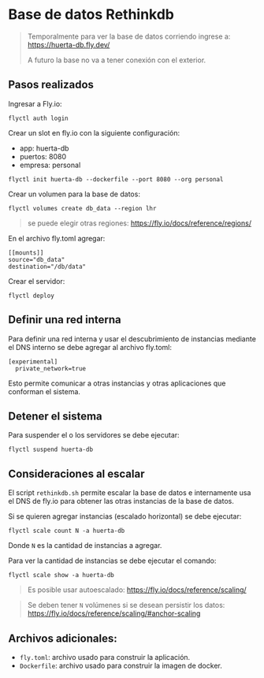 # Base de datos Rethinkdb

> Temporalmente para ver la base de datos corriendo ingrese a: https://huerta-db.fly.dev/
> 
> A futuro la base no va a tener conexión con el exterior.

## Pasos realizados
 
Ingresar a Fly.io:

```
flyctl auth login
```

Crear un slot en fly.io con la siguiente configuración:
- app: huerta-db
- puertos: 8080
 - empresa: personal

```
flyctl init huerta-db --dockerfile --port 8080 --org personal
```

Crear un volumen para la base de datos:

```
flyctl volumes create db_data --region lhr
```

> se puede elegir otras regiones: https://fly.io/docs/reference/regions/

En el archivo fly.toml agregar:

```
[[mounts]]
source="db_data"
destination="/db/data"
```

Crear el servidor:

```
flyctl deploy
```

## Definir una red interna

Para definir una red interna y usar el descubrimiento de instancias mediante el DNS interno se debe agregar al archivo fly.toml:

```
[experimental]
  private_network=true
```

Esto permite comunicar a otras instancias y otras aplicaciones que conforman el sistema.

## Detener el sistema

Para suspender el o los servidores se debe ejecutar:

```
flyctl suspend huerta-db
```

## Consideraciones al escalar

El script `rethinkdb.sh` permite escalar la base de datos e internamente usa el DNS de fly.io para obtener las otras instancias de la base de datos.

Si se quieren agregar instancias (escalado horizontal) se debe ejecutar:

```
flyctl scale count N -a huerta-db
```

Donde `N` es la cantidad de instancias a agregar.

Para ver la cantidad de instancias se debe ejecutar el comando:

```
flyctl scale show -a huerta-db 
```

> Es posible usar autoescalado: https://fly.io/docs/reference/scaling/

> Se deben tener `N` volúmenes si se desean persistir los datos: https://fly.io/docs/reference/scaling/#anchor-scaling

## Archivos adicionales:
- `fly.toml`: archivo usado para construir la aplicación.
- `Dockerfile`: archivo usado para construir la imagen de docker.


